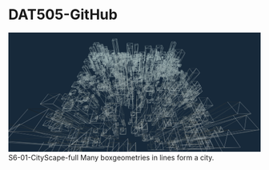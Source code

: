 # DAT505-GitHub

![Alt text](https://github.com/3033935295/DAT505-GitHub/blob/master/image/10.png)
S6-01-CityScape-full
Many boxgeometries in lines form a city.
